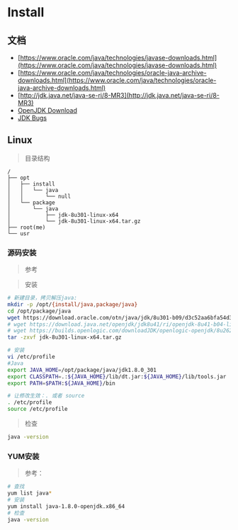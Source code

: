 # Install

## 文档

- [https://www.oracle.com/java/technologies/javase-downloads.html](https://www.oracle.com/java/technologies/javase-downloads.html)
- [https://www.oracle.com/java/technologies/oracle-java-archive-downloads.html](https://www.oracle.com/java/technologies/oracle-java-archive-downloads.html)
- [http://jdk.java.net/java-se-ri/8-MR3](http://jdk.java.net/java-se-ri/8-MR3)
- [OpenJDK Download](http://jdk.java.net/archive)
- [JDK Bugs](https://bugs.openjdk.java.net)

## Linux

> 目录结构

```
/
├── opt
│   ├── install
│   │   └── java
│   │       └── null
│   └── package
│       └── java
│           ├── jdk-8u301-linux-x64
│           └── jdk-8u301-linux-x64.tar.gz
├── root(me)
└── usr
```

### 源码安装

> 参考

> 安装

```sh
# 新建目录，拷贝解压java:
mkdir -p /opt/{install/java,package/java}
cd /opt/package/java
wget https://download.oracle.com/otn/java/jdk/8u301-b09/d3c52aa6bfa54d3ca74e617f18309292/jdk-8u301-linux-x64.tar.gz
# wget https://download.java.net/openjdk/jdk8u41/ri/openjdk-8u41-b04-linux-x64-14_jan_2020.tar.gz
# wget https://builds.openlogic.com/downloadJDK/openlogic-openjdk/8u262-b10/openlogic-openjdk-8u262-b10-linux-x64.tar.gz
tar -zxvf jdk-8u301-linux-x64.tar.gz

# 安装
vi /etc/profile
#Java
export JAVA_HOME=/opt/package/java/jdk1.8.0_301
export CLASSPATH=.:${JAVA_HOME}/lib/dt.jar:${JAVA_HOME}/lib/tools.jar
export PATH=$PATH:${JAVA_HOME}/bin

# 让修改生效：. 或者 source
. /etc/profile
source /etc/profile
```

> 检查

```sh
java -version
```

### YUM安装

> 参考：

```sh
# 查找
yum list java*
# 安装
yum install java-1.8.0-openjdk.x86_64
# 检查
java -version
```
